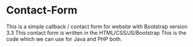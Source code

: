 # Contact-Form
This is a simple callback / contact form for website with Bootstrap version 3.3
This contact form is written in the HTML/CSS/JS/Bootstrap
This is the code which we can use for Java and PHP both.
